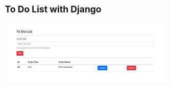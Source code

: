 # To Do List with Django
![alt text](https://github.com/canermastan/todowithdjango/blob/main/todowithdjango.png)
